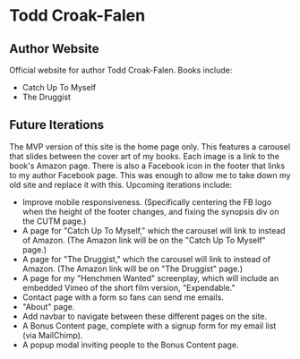 # Todd Croak-Falen
## Author Website
Official website for author Todd Croak-Falen. Books include:
* Catch Up To Myself
* The Druggist

## Future Iterations

The MVP version of this site is the home page only. This features a carousel that slides between the cover art of my books. Each image is a link to the book's Amazon page. There is also a Facebook icon in the footer that links to my author Facebook page. This was enough to allow me to take down my old site and replace it with this. Upcoming iterations include:

* Improve mobile responsiveness. (Specifically centering the FB logo when the height of the footer changes, and fixing the synopsis div on the CUTM page.)
* A page for "Catch Up To Myself," which the carousel will link to instead of Amazon. (The Amazon link will be on the "Catch Up To Myself" page.)
* A page for "The Druggist," which the carousel will link to instead of Amazon. (The Amazon link will be on "The Druggist" page.)
* A page for my "Henchmen Wanted" screenplay, which will include an embedded Vimeo of the short film version, "Expendable."
* Contact page with a form so fans can send me emails.
* "About" page.
* Add navbar to navigate between these different pages on the site.
* A Bonus Content page, complete with a signup form for my email list (via MailChimp).
* A popup modal inviting people to the Bonus Content page.